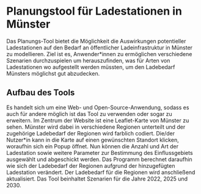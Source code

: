 # Planungstool für Ladestationen in Münster

Das Planungs-Tool  bietet die Möglichkeit die Auswirkungen potentieller
Ladestationen auf den Bedarf an öffentlicher Ladeinfrastruktur in Münster zu modellieren. Ziel ist es,
Anwender*innen zu ermöglichen verschiedene Szenarien durchzuspielen um herauszufinden, was für
Arten von Ladestationen wo aufgestellt werden müssten, um den Ladebedarf Münsters möglichst gut
abzudecken.

## Aufbau des Tools
Es handelt sich um eine Web- und Open-Source-Anwendung, sodass es auch für
andere möglich ist das Tool zu verwenden oder sogar zu erweitern. Im Zentrum der Website ist
eine Leaflet-Karte von Münster zu sehen. Münster wird dabei in verschiedene Regionen
unterteilt und der zugehörige Ladebedarf der Regionen wird farblich codiert. Die/der Nutzer*in kann in die
Karte auf einen gewünschten Standort klicken, woraufhin sich ein Popup öffnet. Nun können die
Anzahl und Art der Ladestation sowie weitere Parameter zur Bestimmung des Einflussgebiets ausgewählt und abgeschickt werden. Das Programm berechnet
daraufhin wie sich der Ladebedarf der Regionen aufgrund der hinzugefügten Ladestation verändert.
Der Ladebedarf für die Regionen wird anschließend aktualisiert.
Das Tool beinhaltet Szenarien für die Jahre 2022, 2025 und 2030.

